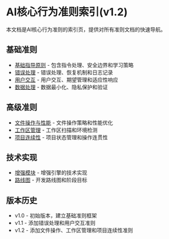 # AI核心行为准则索引(v1.2)

本文档是AI核心行为准则的索引页，提供对所有准则文档的快速导航。

## 基础准则

- [基础指导原则](./basic_guidelines.md) - 包含指令处理、安全边界和学习策略
- [错误处理](./error_handling.md) - 错误处理、恢复机制和日志记录
- [用户交互](./user_interaction.md) - 用户交互、期望管理和适应性响应
- [数据处理](./data_processing.md) - 数据最小化、隐私保护和验证

## 高级准则

- [文件操作与性能](./file_operations.md) - 文件操作策略和性能优化
- [工作区管理](./workspace_management.md) - 工作区扫描和环境检测
- [项目连续性](./project_continuity.md) - 项目状态管理和操作连贯性

## 技术实现

- [增强模块](./enhancement_module.md) - 增强引擎的技术实现
- [路线图](./roadmap.md) - 开发路线图和阶段目标

## 版本历史

- v1.0 - 初始版本，建立基础准则框架
- v1.1 - 添加错误处理和用户交互准则
- v1.2 - 添加文件操作、工作区管理和项目连续性准则